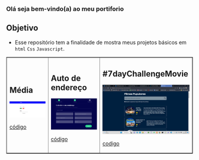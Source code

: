 ### Olá seja bem-vindo(a) ao meu portiforio 
  
## Objetivo 
- Esse repositório tem a finalidade de mostra meus projetos básicos em `html` `Css` `Javascript`. 

<table border = "1">
<tr>
<td> 
<h2>Média</h2>

<a href = "https://romulomax47.github.io/Portiforio-/media">
<img src = "./media/img/imgmedia.png" width = "250px">
 </a>

[código](https://github.com/romulomax47/Portiforio-/tree/main/media)
</td>


<td> 
<h2>Auto de endereço</h2>

<a href = "https://romulomax47.github.io/Portiforio-/Autocompleta-de-endere-o">
<img src = "./img/cep.png" width = "250px">
 </a>

 [código](https://github.com/romulomax47/Autocompleta-de-endere-o/tree/f2e18a9444de571ad88465030db8f9f6f955f437)
</td>

<td> 
<h2>#7dayChallengeMovie</h2>

<a href = "https://romulomax47.github.io/Portiforio-/7dayChallenge-Movie">
<img src = "./img/filme.png" width = "250px">
 </a>

 [codigo]('https://github.com/romulomax47/Portiforio-/tree/main/7dayChallenge-Movie')
</td>

</tr>
</table>

